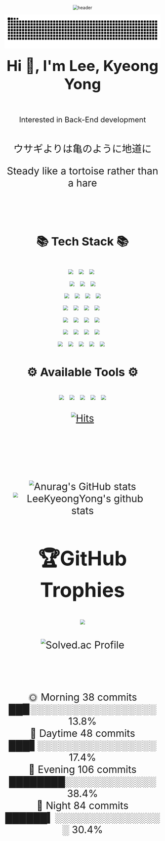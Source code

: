 <!--
**LeeKyeongYong/LeeKyeongYong** is a ✨ _special_ ✨ repository because its `README.md` (this file) appears on your GitHub profile.

Here are some ideas to get you started:

- 🔭 I’m currently working on ...
- 🌱 I’m currently learning ...
- 👯 I’m looking to collaborate on ...
- 🤔 I’m looking for help with ...
- 💬 Ask me about ...
- 📫 How to reach me: ...
- 😄 Pronouns: ...
- ⚡ Fun fact: ...
-->



<div align="center">
  
![header](https://capsule-render.vercel.app/api?type=Soft&color=auto&height=300&section=header&text=KyeongYongLee&fontSize=90)
  
</div>

 ![](https://raw.githubusercontent.com/DIYgod/DIYgod/main/assets/github-contribution-grid-snake.svg)
<br/>

### <p align="center"> <font size="+5"> Hi 👋,  I'm Lee, Kyeong Yong </p>
<p align="center"><font size="+2">Interested in Back-End development</p>
<p align="center"> <font size="+3"> ウサギよりは亀のように地道に</p>
<p align="center"> <font size="+3"> Steady like a tortoise rather than a hare</p>
<br/>
 
###  <h3 align="center">📚 Tech Stack 📚</h3>
<!--
<p align="center"> <img src="https://img.shields.io/badge/Java-007396?style=flat-square&logo=Java&logoColor=white"/></a>&nbsp
                   <img src="https://img.shields.io/badge/kotlin-00599C?style=flat-square&logo=Kotlin&logoColor=white"/></a>&nbsp
                   <img src="https://img.shields.io/badge/Python-3766AB?style=flat-square&logo=Python&logoColor=white"/></a>&nbsp
                   <img src="https://img.shields.io/badge/swift-3766AB?style=flat-square&logo=Swift&logoColor=white"/></a>&nbsp
</p>
-->

<p align="center"> 
                   <img src="https://img.shields.io/badge/ApacheKafka-%23323330.svg?style=for-the-badge&logo=ApacheKafka&logoColor=%23F7DF1E"/></a>&nbsp
                   <img src="https://img.shields.io/badge/kotlin-00599C?style=flat-square&logo=Kotlin&logoColor=white"/>&nbsp
                   <img src="https://img.shields.io/badge/Java-007396?style=flat-square&logo=Java&logoColor=white"/>&nbsp<br/>
                   <img src="https://img.shields.io/badge/Spring Boot-6DB33F?style=flat-square&logo=SpringBoot&logoColor=white"/></a>&nbsp
                   <img src="https://img.shields.io/badge/Spring -6DB33F?style=flat-square&logo=Spring&logoColor=white"/></a>&nbsp
                   <img src="https://img.shields.io/badge/Spring JPA-6DB33F?style=flat-square&logo=SpringBoot&logoColor=white"/></a><br/>
                   <img src="https://img.shields.io/badge/MariaDB-232F3E?style=flat-square&logo=MariaDB&logoColor=white"/></a>&nbsp
                   <img src="https://img.shields.io/badge/MySQL-4479A1?style=flat-square&logo=MySQL&logoColor=white"/></a>&nbsp
                   <img src="https://img.shields.io/badge/Oracle-CC2927?style=flat-square&logo=Oracle&logoColor=white"/></a>&nbsp 
                   <img src="https://img.shields.io/badge/html5-%23E34F26.svg?style=for-the-badge&logo=html5&logoColor=white"/></a><br/>
                   <img src="https://img.shields.io/badge/Typescript-00599C?style=flat-square&logo=Typescript&logoColor=white"/>&nbsp
                   <img src="https://img.shields.io/badge/css3-%231572B6.svg?style=for-the-badge&logo=css3&logoColor=white"/></a>&nbsp 
                   <img src="https://img.shields.io/badge/MongoDB-47A248?style=flat-square&logo=MongoDB&logoColor=white" /></a>&nbsp 
                   <img src="https://img.shields.io/badge/javascript-%23323330.svg?style=for-the-badge&logo=javascript&logoColor=%23F7DF1E"/></a>&nbsp <br/>
                   <img src="https://img.shields.io/badge/Amazon AWS-232F3E?style=flat-square&logo=amazonaws&logoColor=white"/>&nbsp 
                   <img src="https://img.shields.io/badge/Ubuntu-E95420?style=flat-square&logo=Ubuntu&logoColor=white"/>&nbsp 
                   <img src="https://img.shields.io/badge/NGINX-009639?style=flat-square&logo=NGINX&logoColor=white" />&nbsp 
                   <img src="https://img.shields.io/badge/Docker-2496ED?style=flat-square&logo=Docker&logoColor=white" />&nbsp<br/>
                   <img src="https://img.shields.io/badge/NestJS-E0234E?style=flat-square&logo=NestJS&logoColor=white" />&nbsp 
                   <img src="https://img.shields.io/badge/HTML5-E34F26?style=flat-square&logo=HTML5&logoColor=white" />&nbsp 
                   <img src="https://img.shields.io/badge/CSS3-1572B6?style=flat-square&logo=CSS3&logoColor=white" />&nbsp 
                   <img src="https://img.shields.io/badge/JavaScript-F7DF1E?style=flat-square&logo=JavaScript&logoColor=white" />&nbsp <br/>
                   <img src="https://img.shields.io/badge/NextJs-009639?style=flat-square&logo=NextJs&logoColor=white" />&nbsp
                    <img src="https://img.shields.io/badge/jenkins-E0234E?style=flat-square&logo=jenkins&logoColor=white" />&nbsp
                    <img src="https://img.shields.io/badge/ReactJS-E0234E?style=flat-square&logo=ReactJS&logoColor=white" />&nbsp
                    <img src="https://img.shields.io/badge/Redis-E0234E?style=flat-square&logo=Redis&logoColor=white" />&nbsp 
                   <img src="https://img.shields.io/badge/Kubernetes-009639?style=flat-square&logo=Kubernetes&logoColor=white" />&nbsp <br/> 
</p>
<h3 align="center">⚙ Available Tools ⚙</h3>
<p align="center"> 
  <img src="https://img.shields.io/badge/Redmine-B32024?style=for-the-badge&logo=Redmine&logoColor=white"/></a>&nbsp
  <img src="https://img.shields.io/badge/Slack-4A154B?style=for-the-badge&logo=Slack&logoColor=white"/></a>&nbsp
  <img src="https://img.shields.io/badge/Postman-FF6C37?style=for-the-badge&logo=Postman&logoColor=white">&nbsp
  <img src="https://img.shields.io/badge/FileZilla-BF0000?style=for-the-badge&logo=FileZilla&logoColor=white">&nbsp
  <img src="https://img.shields.io/badge/Jira-BF0000?style=for-the-badge&logo=Jira&logoColor=white">   
</p>  

<div align="center">

[![Hits](https://hits.seeyoufarm.com/api/count/incr/badge.svg?url=https%3A%2F%2Fgithub.com%2FLeeKyeongYong)](https://hits.seeyoufarm.com) 

</div>

<br/>

<br/>
<div align="center">


![Anurag's GitHub stats](https://github-readme-stats.vercel.app/api?username=LeeKyeongYong&show_icons=true&theme=graywhite)
<br/>
<img style="max-width: 450px" align="center" src="https://github-readme-stats.vercel.app/api?username=LeeKyeongYong&show_icons=true&icon_color=0366d6&bg_color=ffffff&hide_title=true&include_all_commits=true&count_private=true&hide_rank=true" alt="LeeKyeongYong's github stats"/>
 <br/>
  # 🏆GitHub Trophies
  ![](https://github-profile-trophy.vercel.app/?username=LeeKyeongYong&theme=radical&no-frame=false&no-bg=false&margin-w=4)
<br/><br/>
![Solved.ac Profile](http://mazassumnida.wtf/api/v2/generate_badge?boj=redscript86) <br/><br/>
</div>
<br/>
<div align="center">
🌞 Morning    38 commits  ██▉░░░░░░░░░░░░░░░░░░  13.8%<br/>
🌆 Daytime    48 commits  ███▋░░░░░░░░░░░░░░░░░  17.4%<br/>
🌃 Evening   106 commits  ████████░░░░░░░░░░░░░  38.4%<br/>
🌙 Night      84 commits  ██████▍░░░░░░░░░░░░░░░░  30.4%<br/>
</div>
